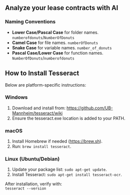 ## Analyze your lease contracts with AI

### Naming Conventions
- **Lower Case/Pascal Case** for folder names. `numberofdonuts`/`NumberOfDonuts`
- **Camel Case** for file names. `numberOfDonuts`
- **Snake Case** for variable names. `number_of_donuts`
- **Pascal Case/Lower Case** for function names. `NumberOfDonuts`/`numberofdonuts`

## How to Install Tesseract
Below are platform-specific instructions:

### Windows
1. Download and install from:
   https://github.com/UB-Mannheim/tesseract/wiki
2. Ensure the tesseract.exe location is added to your PATH.

### macOS
1. Install Homebrew if needed (https://brew.sh).
2. Run: `brew install tesseract`.

### Linux (Ubuntu/Debian)
1. Update your package list: `sudo apt-get update`.
2. Install Tesseract: `sudo apt-get install tesseract-ocr`.

After installation, verify with:  
`tesseract --version`
